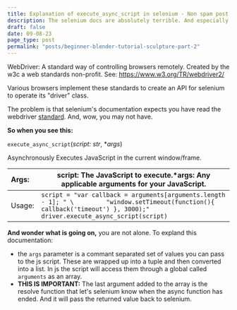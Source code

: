 ```yaml
---
title: Explanation of execute_async_script in selenium - Non spam post
description: The selenium docs are absolutely terrible. And especially on this method on its WebDriver implementation. What is WebDrive? I'll explain it in one sentence.
draft: false
date: 09-08-23
page_type: post
permalink: "posts/beginner-blender-tutorial-sculpture-part-2"
---
```




WebDriver: A standard way of controlling browsers remotely. Created by the w3c a web standards non-profit. See: https://www.w3.org/TR/webdriver2/

Various browsers implement these standards to create an API for selenium to operate its "driver" class.

The problem is that selenium's documentation expects you have read the webdriver [standard](https://www.w3.org/TR/webdriver2/). And, wow, you may not have. 



**So when you see this:**

`execute_async_script`(*script: str*, **args*)

Asynchronously Executes JavaScript in the current window/frame.

| Args:  | script: The JavaScript to execute.*args: Any applicable arguments for your JavaScript. |
| :----- | ------------------------------------------------------------ |
| Usage: | `script = "var callback = arguments[arguments.length - 1]; " \         "window.setTimeout(function(){ callback('timeout') }, 3000);" driver.execute_async_script(script)` |

**And wonder what is going on,** you are not alone. To expland this documentation:

- the `args` parameter is a commant separated set of values you can pass to the js script. These are wrapped up into a tuple and then converted into a list. In js the script will access them through a global called `arguments` as an array. 
- **THIS IS IMPORTANT:** The last argument added to the array is the resolve function that let's selenium know when the async function has ended. And it will pass the returned value back to selenium.

